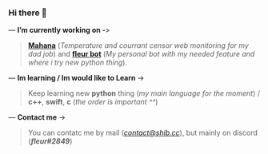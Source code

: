 ### Hi there 👋

— **I’m currently working on -**>
> **[Mahana](https://github.com/aielove/mahana)** (*Temperature and courrant censor web monitoring for my dad job*) and **[fleur bot](https://github.com/aielove/fleur-s-bots)** (*My personal bot with my needed feature and where i try new python thing*).

— **Im learning / Im would like to Learn** ->
> Keep learning new **python** thing (*my main language for the moment*) / **c++**, **swift**, **c** (*the order is important ^^*)

— **Contact me** ->
> You can contatc me by mail (*contact@shib.cc*), but mainly on discord (***fleur#2849***)
